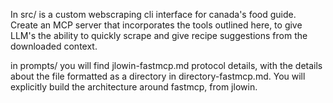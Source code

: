In src/ is a custom webscraping cli interface for canada's food guide. Create an MCP server that incorporates the tools outlined here, to give LLM's the ability to quickly scrape and give recipe suggestions from the downloaded context.

in prompts/
you will find jlowin-fastmcp.md protocol details, with the details about the file formatted as a directory in directory-fastmcp.md. You will explicitly build the architecture around fastmcp, from jlowin.
